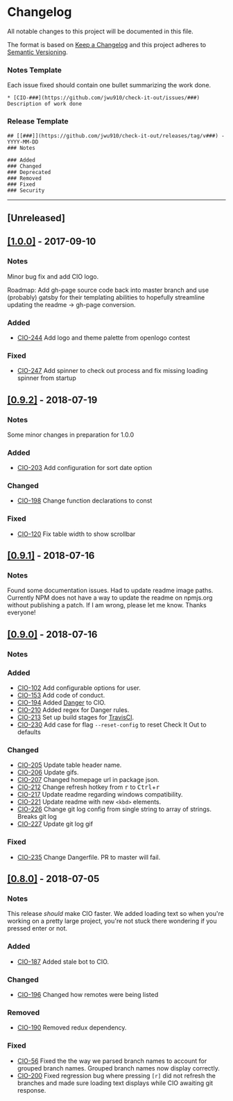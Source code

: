 # Changelog
All notable changes to this project will be documented in this file.

The format is based on [Keep a Changelog](https://keepachangelog.com/en/1.0.0/)
and this project adheres to [Semantic Versioning](https://semver.org/spec/v2.0.0.html).

### Notes Template
Each issue fixed should contain one bullet summarizing the work done.

```
* [CIO-###](https://github.com/jwu910/check-it-out/issues/###) Description of work done
```

### Release Template
```
## [[###]](https://github.com/jwu910/check-it-out/releases/tag/v###) - YYYY-MM-DD
### Notes

### Added
### Changed
### Deprecated
### Removed
### Fixed
### Security
```

<hr />

## [Unreleased]


## [[1.0.0]](https://github.com/jwu910/check-it-out/releases/tag/v1.0.0) - 2017-09-10
### Notes
Minor bug fix and add CIO logo.

Roadmap: Add gh-page source code back into master branch and use (probably) gatsby for their templating abilities to hopefully streamline updating the readme -> gh-page conversion.

### Added
* [CIO-244](https://github.com/jwu910/check-it-out/issues/244) Add logo and theme palette from openlogo contest

### Fixed
* [CIO-247](https://github.com/jwu910/check-it-out/issues/247) Add spinner to check out process and fix missing loading spinner from startup


## [[0.9.2]](https://github.com/jwu910/check-it-out/releases/tag/v0.9.2) - 2018-07-19
### Notes
Some minor changes in preparation for 1.0.0

### Added
* [CIO-203](https://github.com/jwu910/check-it-out/issues/203) Add configuration for sort date option

### Changed
* [CIO-198](https://github.com/jwu910/check-it-out/issues/198) Change function declarations to const

### Fixed
* [CIO-120](https://github.com/jwu910/check-it-out/issues/120) Fix table width to show scrollbar


## [[0.9.1]](https://github.com/jwu910/check-it-out/releases/tag/v0.9.1) - 2018-07-16
### Notes
Found some documentation issues. Had to update readme image paths. Currently NPM does not have a way to update the readme on npmjs.org without publishing a patch. If I am wrong, please let me know. Thanks everyone!


## [[0.9.0]](https://github.com/jwu910/check-it-out/releases/tag/v0.9.0) - 2018-07-16
### Notes

### Added
* [CIO-102](https://github.com/jwu910/check-it-out/issues/102) Add configurable options for user.
* [CIO-153](https://github.com/jwu910/check-it-out/issues/153) Add code of conduct.
* [CIO-194](https://github.com/jwu910/check-it-out/issues/194) Added [Danger](https://danger.systems) to CIO.
* [CIO-210](https://github.com/jwu910/check-it-out/issues/210) Added regex for Danger rules.
* [CIO-213](https://github.com/jwu910/check-it-out/issues/213) Set up build stages for [TravisCI](https://travis-ci.org).
* [CIO-230](https://github.com/jwu910/check-it-out/issues/230) Add case for flag `--reset-config` to reset Check It Out to defaults

### Changed
* [CIO-205](https://github.com/jwu910/check-it-out/issues/205) Update table header name.
* [CIO-206](https://github.com/jwu910/check-it-out/issues/206) Update gifs.
* [CIO-207](https://github.com/jwu910/check-it-out/issues/207) Changed homepage url in package json.
* [CIO-212](https://github.com/jwu910/check-it-out/issues/212) Change refresh hotkey from <kbd>r</kbd> to <kbd>Ctrl</kbd>+<kbd>r</kbd>
* [CIO-217](https://github.com/jwu910/check-it-out/issues/217) Update readme regarding windows compatibility.
* [CIO-221](https://github.com/jwu910/check-it-out/issues/221) Update readme with new `<kbd>` elements.
* [CIO-226](https://github.com/jwu910/check-it-out/issues/226) Change git log config from single string to array of strings. Breaks git log
* [CIO-227](https://github.com/jwu910/check-it-out/issues/227) Update git log gif

### Fixed
* [CIO-235](https://github.com/jwu910/check-it-out/issues/235) Change Dangerfile. PR to master will fail.


## [[0.8.0]](https://github.com/jwu910/check-it-out/releases/tag/v0.8.0) - 2018-07-05
### Notes
This release *should* make CIO faster. We added loading text so when you're working on a pretty large project, you're not stuck there wondering if you pressed enter or not.

### Added
* [CIO-187](https://github.com/jwu910/check-it-out/issues/187) Added stale bot to CIO.

### Changed
* [CIO-196](https://github.com/jwu910/check-it-out/issues/196) Changed how remotes were being listed

### Removed
* [CIO-190](https://github.com/jwu910/check-it-out/issues/190) Removed redux dependency.

### Fixed
* [CIO-56](https://github.com/jwu910/check-it-out/issues/56) Fixed the the way we parsed branch names to account for grouped branch names. Grouped branch names now display correctly.
* [CIO-200](https://github.com/jwu910/check-it-out/issues/200) Fixed regression bug where pressing `[r]` did not refresh the branches and made sure loading text displays while CIO awaiting git response.

